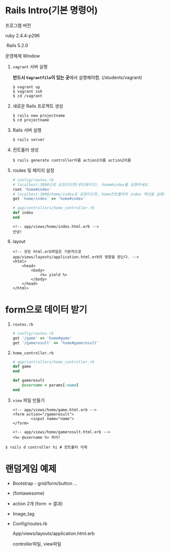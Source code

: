 # Rails Intro(기본 명령어)

프로그램 버전

ruby 2.4.4-p296 

 Rails 5.2.0

운영체제 Window

1. `vagrant` 서버 실행

   **반드시 `Vagrantfile`이 있는 곳**에서 실행해야함. (/students/vagrant)

   ```console
   $ vagrant up
   $ vagrant ssh
   $ cd /vagrant
   ```

   

2. 새로운 Rails 프로젝트 생성

   ```console
   $ rails new projectname
   $ cd projectname
   ```

   

3. Rails 서버 실행

   ```console
   $ rails server
   ```

4. 컨트롤러 생성

   ```console
   $ rails generate controller이름 action1이름 action2이름
   ```

   

5. routes 및 페이지 설정

   ```ruby
   # config/routes.rb
   # localhost:3000으로 요청이오면(루트페이지), home#index를 실행하세요.
   root 'home#index'
   # localhost:3000/home/index로 요청이오면, home컨트롤러의 index 액션을 실행하세요.
   get 'home/index' => 'home#index'
   ```

   ```ruby
   # app/controllers/home_controller.rb
   def index
   end
   ```

   ```erb
   <!-- app/views/home/index.html.erb -->
   안녕!
   ```



6. layout

   ```erb
   <!-- 모든 html.erb파일은 기본저으로
   app/views/layouts/application.html.erb의 영향을 받는다. -->
   <html>
       <head>
           <body>
               <%= yield %>
           </body>
       </head>
   </html>
   ```



# form으로 데이터 받기

1. `routes.rb`

   ```ruby
   # config/routes.rb
   get '/game' => 'home#game'
   get '/gameresult' => 'home#gameresult'
   ```

2. `home_controller.rb`

   ```ruby
   # app/controllers/home_controller.rb
   def game
   end
   
   def gameresult
       @username = params[:name]
   end
   ```



3. `view` 파일 만들기

   ```erb
   <!-- app/views/home/game.html.erb -->
   <form action="/gameresult">
           <input name="name">
   </form>
   ```

   ```erb
   <!-- app/views/home/gameresult.html.erb -->
   <%= @username %> 하이!
   ```

```console
$ rails d controller hi # 컨트롤러 삭제
```





# 랜덤게임 예제

- Bootstrap - grid/form/button ...

- (fontawesome)

- action 2개 (form -> 결과)

- Image_tag

- Config/routes.rb

  App/views/layouts/application.html.erb

  controller파일, view파일